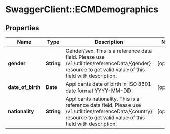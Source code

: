 # SwaggerClient::ECMDemographics

## Properties
Name | Type | Description | Notes
------------ | ------------- | ------------- | -------------
**gender** | **String** | Gender/sex. This is a reference data field. Please use /v1/utilities/referenceData/{gender} resource to get valid value of this field with description. | [optional] 
**date_of_birth** | **Date** | Applicants date of birth in ISO 8601 date format YYYY-MM-DD | [optional] 
**nationality** | **String** | Applicants nationality. This is a reference data field. Please use /v1/utilities/referenceData/{country} resource to get valid value of this field with description. | [optional] 

